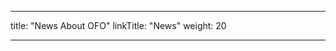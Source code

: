 
---
title: "News About OFO"
linkTitle: "News"
weight: 20

<!-- menu:
  main:
    weight: 31 -->

---


